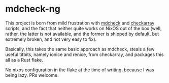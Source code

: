 # mdcheck-ng

This project is born from mild frustration with [mdcheck] and [checkarray]
scripts, and the fact that neither quite works on NixOS out of the box (well,
rather, the latter is not available, and the former is shipped by default, but
extremely broken, and not very easy to fix).

[mdcheck]: https://github.com/md-raid-utilities/mdadm/blob/main/misc/mdcheck
[checkarray]: https://salsa.debian.org/debian/mdadm/-/blob/debian/master/debian/checkarray

Basically, this takes the same basic approach as mdcheck, steals a few useful
titbits, namely ionice and renice, from checkarray, and packages this all as a
Rust flake.

No nixos configuration in the flake at the time of writing, because I was being
lazy. PRs welcome.
